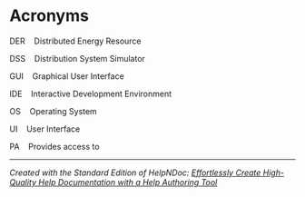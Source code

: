 # Acronyms

DER&nbsp; &nbsp; Distributed Energy Resource

DSS&nbsp; &nbsp; Distribution System Simulator

GUI&nbsp; &nbsp; Graphical User Interface

IDE&nbsp; &nbsp; Interactive Development Environment

OS&nbsp; &nbsp; Operating System

UI&nbsp; &nbsp; User Interface

PA&nbsp; &nbsp; Provides access to


***
_Created with the Standard Edition of HelpNDoc: [Effortlessly Create High-Quality Help Documentation with a Help Authoring Tool](<https://www.helpauthoringsoftware.com>)_
